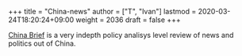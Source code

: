 +++
title = "China-news"
author = ["T", "Ivan"]
lastmod = 2020-03-24T18:20:24+09:00
weight = 2036
draft = false
+++

[China Brief](https://jamestown.org/programs/cb/about-china-brief/) is a very indepth policy analisys level review of news
and politics out of China.

